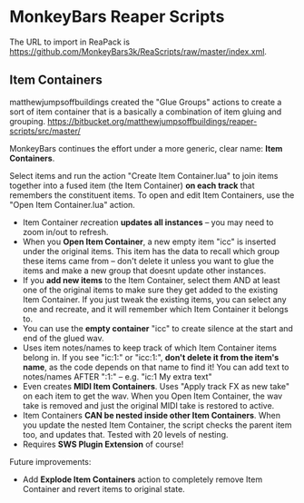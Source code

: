 # MonkeyBars Reaper Scripts

The URL to import in ReaPack is https://github.com/MonkeyBars3k/ReaScripts/raw/master/index.xml.


## Item Containers

matthewjumpsoffbuildings created the "Glue Groups" actions to create a sort of item container that is a basically a combination of item gluing and grouping. https://bitbucket.org/matthewjumpsoffbuildings/reaper-scripts/src/master/

MonkeyBars continues the effort under a more generic, clear name: **Item Containers**.

Select items and run the action "Create Item Container.lua" to join items together into a fused item (the Item Container) **on each track** that remembers the constituent items. To open and edit Item Containers, use the "Open Item Container.lua" action.

- Item Container *re*creation **updates all instances** – you may need to zoom in/out to refresh.
- When you **Open Item Container**, a new empty item "icc" is inserted under the original items. This item has the data to recall which group these items came from – don't delete it unless you want to glue the items and make a new group that doesnt update other instances.
- If you **add new items** to the Item Container, select them AND at least one of the original items to make sure they get added to the existing Item Container. If you just tweak the existing items, you can select any one and recreate, and it will remember which Item Container it belongs to.
- You can use the **empty container** "icc" to create silence at the start and end of the glued wav.
- Uses item notes/names to keep track of which Item Container items belong in. If you see "ic:1:" or "icc:1:", **don't delete it from the item's name**, as the code depends on that name to find it! You can add text to notes/names AFTER ":1:" – e.g. "ic:1 My extra text"
- Even creates **MIDI Item Containers**. Uses "Apply track FX as new take" on each item to get the wav. When you Open Item Container, the wav take is removed and just the original MIDI take is restored to active.
- Item Containers **CAN be nested inside other Item Containers**. When you update the nested Item Container, the script checks the parent item too, and updates that. Tested with 20 levels of nesting.
- Requires **SWS Plugin Extension** of course!


Future improvements:
- Add **Explode Item Containers** action to completely remove Item Container and revert items to original state.
